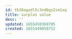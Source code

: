 ```yaml
---
id: tb38agadl5c3nd6qs2sm1xq
title: surplus value
desc: ''
updated: 1655450369705
created: 1655449050752
---
```


